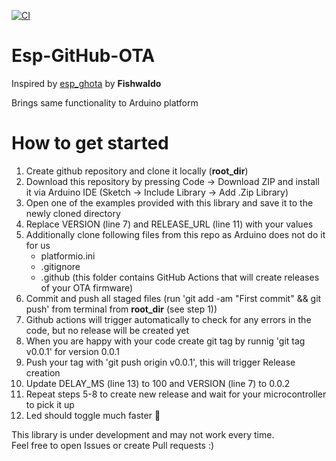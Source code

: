 [![CI](https://github.com/axcap/Esp-GitHub-OTA/actions/workflows/ci.yml/badge.svg)](https://github.com/axcap/Esp-GitHub-OTA/actions/workflows/ci.yml)

# Esp-GitHub-OTA

Inspired by [esp_ghota](https://github.com/Fishwaldo/esp_ghota) by **Fishwaldo**

Brings same functionality to Arduino platform

# How to get started
1. Create github repository and clone it locally (**root_dir**)
2. Download this repository by pressing Code -> Download ZIP and install it via Arduino IDE (Sketch -> Include Library -> Add .Zip Library)
3. Open one of the examples provided with this library and save it to the newly cloned directory
4. Replace VERSION (line 7) and RELEASE_URL (line 11) with your values
5. Additionally clone following files from this repo as Arduino does not do it for us
    * platformio.ini
    * .gitignore
    * .github (this folder contains GitHub Actions that will create releases of your OTA firmware)
6. Commit and push all staged files (run 'git add -am "First commit" && git push' from terminal from **root_dir** (see step 1))
7. Github actions will trigger automatically to check for any errors in the code, but no release will be created yet
8. When you are happy with your code create git tag by runnig 'git tag v0.0.1' for version 0.0.1
9. Push your tag with 'git push origin v0.0.1', this will trigger Release creation
10. Update DELAY_MS (line 13) to 100 and VERSION (line 7) to 0.0.2
11. Repeat steps 5-8 to create new release and wait for your microcontroller to pick it up
12. Led should toggle much faster 🚨

This library is under development and may not work every time. <br />
Feel free to open Issues or create Pull requests :) 
